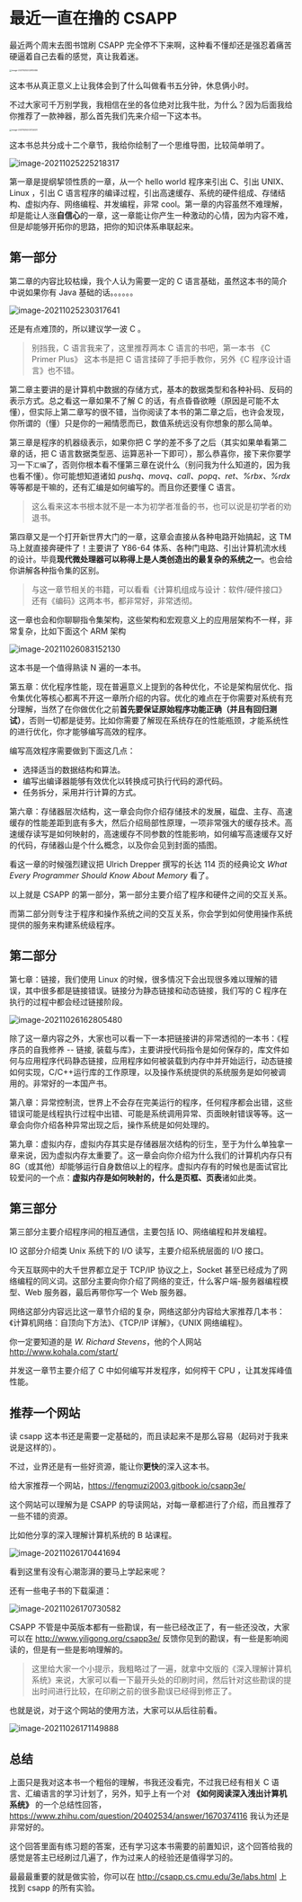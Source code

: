 # 最近一直在撸的 CSAPP

最近两个周末去图书馆刷 CSAPP 完全停不下来啊，这种看不懂却还是强忍着痛苦硬逼着自己去看的感觉，真让我着迷。

<img src="https://tva1.sinaimg.cn/large/008i3skNgy1gvrty0gfghj30se0n8abb.jpg" alt="image-20211025202910686" style="zoom: 25%;" />

这本书从真正意义上让我体会到了什么叫做看书五分钟，休息俩小时。

不过大家可千万别学我，我相信在坐的各位绝对比我牛批，为什么？因为后面我给你推荐了一款神器，那么首先我们先来介绍一下这本书。

<img src="https://tva1.sinaimg.cn/large/008i3skNgy1gvru6i06nzj30u0140n4j.jpg" alt="image-20211025203724031" style="zoom: 25%;" />

这本书总共分成十二个章节，我给你绘制了一个思维导图，比较简单明了。

![image-20211025225218317](https://tva1.sinaimg.cn/large/008i3skNly1gvry2unn7kj31580u0dii.jpg)

第一章是提纲挈领性质的一章，从一个 hello world 程序来引出 C、引出 UNIX、Linux ，引出 C 语言程序的编译过程，引出高速缓存、系统的硬件组成、存储结构、虚拟内存、网络编程、并发编程，非常 cool。第一章的内容虽然不难理解，却是能让人涨**自信心**的一章，这一章能让你产生一种激动的心情，因为内容不难，但是却能够开拓你的思路，把你的知识体系串联起来。

## 第一部分

第二章的内容比较枯燥，我个人认为需要一定的 C 语言基础，虽然这本书的简介中说如果你有 Java 基础的话。。。。。。

![image-20211025230317641](https://tva1.sinaimg.cn/large/008i3skNly1gvryeapgkuj318c0fc0xs.jpg)

还是有点难顶的，所以建议学一波 C 。

>别挡我，C 语言我来了，这里推荐两本 C 语言的书吧，第一本书 《C Primer Plus》 这本书是把 C 语言揉碎了手把手教你，另外《C 程序设计语言》也不错。

第二章主要讲的是计算机中数据的存储方式，基本的数据类型和各种补码、反码的表示方式。总之看这一章如果不了解 C 的话，有点昏昏欲睡（原因是可能不太懂），但实际上第二章写的很不错，当你阅读了本书的第二章之后，也许会发现，你所谓的（懂）只是你的一厢情愿而已，数值系统远没有你想象的那么简单。

第三章是程序的机器级表示，如果你把 C 学的差不多了之后（其实如果单看第二章的话，把 C 语言数据类型恶、运算恶补一下即可），那么恭喜你，接下来你要学习一下`汇编`了，否则你根本看不懂第三章在说什么（别问我为什么知道的，因为我也看不懂）。你可能想知道诸如 *pushq、movq、call、popq、ret*、*%rbx、%rdx* 等等都是干嘛的，还有汇编是如何编写的。而且你还要懂 C 语言。

>这么看来这本书根本就不是一本为初学者准备的书，也可以说是初学者的劝退书。

第四章又是一个打开新世界大门的一章，这章会直接从各种电路开始搞起，这 TM 马上就直接奔硬件了！主要讲了 Y86-64 体系、各种门电路、引出计算机流水线的设计。毕竟**现代微处理器可以称得上是人类创造出的最复杂的系统之一**。也会给你讲解各种指令集的区别。

>与这一章节相关的书籍，可以看看《计算机组成与设计：软件/硬件接口》还有《编码》这两本书，都非常好，非常透彻。

这一章也会和你聊聊指令集架构，这些架构和宏观意义上的应用层架构不一样，非常复杂，比如下面这个 ARM 架构

![image-20211026083152130](https://tva1.sinaimg.cn/large/008i3skNly1gvsetx85icj311l0u0gsg.jpg)

这本书是一个值得熟读 N 遍的一本书。

第五章：优化程序性能，现在普遍意义上提到的各种优化，不论是架构层优化、指令集优化等核心都离不开这一章所介绍的内容。优化的难点在于你需要对系统有充分理解，当然了在你做优化之前**首先要保证原始程序功能正确（并且有回归测试）**，否则一切都是徒劳。比如你需要了解现在系统存在的性能瓶颈，才能系统性的进行优化，你才能够编写高效的程序。

编写高效程序需要做到下面这几点：

* 选择适当的数据结构和算法。
* 编写出编译器能够有效优化以转换成可执行代码的源代码。
* 任务拆分，采用并行计算的方式。

第六章：存储器层次结构，这一章会向你介绍存储技术的发展，磁盘、主存、高速缓存的性能差距到底有多大，然后介绍局部性原理，一项非常强大的缓存技术。高速缓存读写是如何映射的，高速缓存不同参数的性能影响，如何编写高速缓存又好的代码，存储器山是个什么概念，以及你会见到封面的插图。

看这一章的时候强烈建议把 Ulrich Drepper 撰写的长达 114 页的经典论文 *What Every Programmer Should Know About Memory* 看了。

以上就是 CSAPP 的第一部分，第一部分主要介绍了程序和硬件之间的交互关系。

而第二部分则专注于程序和操作系统之间的交互关系，你会学到如何使用操作系统提供的服务来构建系统级程序。

## 第二部分

第七章：链接，我们使用 Linux 的时候，很多情况下会出现很多难以理解的错误，其中很多都是链接错误。链接分为静态链接和动态链接，我们写的 C 程序在执行的过程中都会经过链接阶段。

![image-20211026162805480](https://tva1.sinaimg.cn/large/008i3skNly1gvssle2qv1j316c098jsq.jpg)

除了这一章内容之外，大家也可以看一下一本把链接讲的非常透彻的一本书：《程序员的自我修养 -- 链接, 装载与库》，主要讲授代码指令是如何保存的，库文件如何与应用程序代码静态链接，应用程序如何被装载到内存中并开始运行，动态链接如何实现，C/C++运行库的工作原理，以及操作系统提供的系统服务是如何被调用的。非常好的一本国产书。

第八章：异常控制流，世界上不会存在完美运行的程序，任何程序都会出错，这些错误可能是线程执行过程中出错、可能是系统调用异常、页面映射错误等等。这一章会向你介绍各种异常出现之后，操作系统是如何处理的。

第九章：虚拟内存，虚拟内存其实是存储器层次结构的衍生，至于为什么单独拿一章来说，因为虚拟内存太重要了。这一章会向你介绍为什么我们的计算机内存只有 8G（或其他）却能够运行自身数倍以上的程序。虚拟内存有的时候也是面试官比较爱问的一个点：**虚拟内存是如何映射的，什么是页框、页表**诸如此类。

## 第三部分

第三部分主要介绍程序间的相互通信，主要包括 IO、网络编程和并发编程。

IO 这部分介绍类 Unix 系统下的 I/O 读写，主要介绍系统层面的 I/O 接口。

今天互联网中的大千世界都立足于 TCP/IP 协议之上，Socket 甚至已经成为了网络编程的同义词。这部分主要向你介绍了网络的变迁，什么客户端-服务器编程模型、Web 服务器，最后再带你写一个 Web 服务器。

网络这部分内容远比这一章节介绍的复杂，网络这部分内容给大家推荐几本书：《计算机网络：自顶向下方法》、《TCP/IP 详解》，《UNIX 网络编程》。

你一定要知道的是 *W. Richard Stevens*，他的个人网站 http://www.kohala.com/start/

并发这一章节主要介绍了 C 中如何编写并发程序，如何榨干 CPU ，让其发挥峰值性能。

## 推荐一个网站

读 csapp 这本书还是需要一定基础的，而且读起来不是那么容易（起码对于我来说是这样的）。

不过，业界还是有一些好资源，能让你**更快**的深入这本书。

给大家推荐一个网站，https://fengmuzi2003.gitbook.io/csapp3e/

这个网站可以理解为是 CSAPP 的导读网站，对每一章都进行了介绍，而且推荐了一些不错的资源。

比如他分享的深入理解计算机系统的 B 站课程。

![image-20211026170441694](https://tva1.sinaimg.cn/large/008i3skNgy1gvstnngypnj318o0u00z2.jpg)

看到这里有没有心潮澎湃的要马上学起来呢？

还有一些电子书的下载渠道：

![image-20211026170730582](https://tva1.sinaimg.cn/large/008i3skNgy1gvstqkms0oj31br0u0wjv.jpg)

CSAPP 不管是中英版本都有一些勘误，有一些已经改正了，有一些还没改，大家可以在 http://www.yiligong.org/csapp3e/ 反馈你见到的勘误，有一些是影响阅读的，但是有一些是影响理解的。

>这里给大家一个小提示，我粗略过了一遍，就拿中文版的《深入理解计算机系统》来说，大家可以看一下最开头处的印刷时间，然后针对这些勘误的提出时间进行比较，在印刷之前的很多勘误已经得到修正了。

也就是说，对于这个网站的使用方法，大家可以从后往前看。

![image-20211026171149888](https://tva1.sinaimg.cn/large/008i3skNgy1gvstux9ab8j32bs0rodm6.jpg)

## 总结

上面只是我对这本书一个粗俗的理解，书我还没看完，不过我已经有相关 C 语言、汇编语言的学习计划了，另外，知乎上有一个对 **《如何阅读深入浅出计算机系统》** 的一个总结性回答，https://www.zhihu.com/question/20402534/answer/1670374116 我认为还是非常好的。

这个回答里面有练习题的答案，还有学习这本书需要的前置知识，这个回答给我的感觉是答主已经刷过几遍了，作为过来人的经验还是值得学习的。

最最最重要的就是做实验，你可以在 http://csapp.cs.cmu.edu/3e/labs.html 上找到 csapp 的所有实验。







